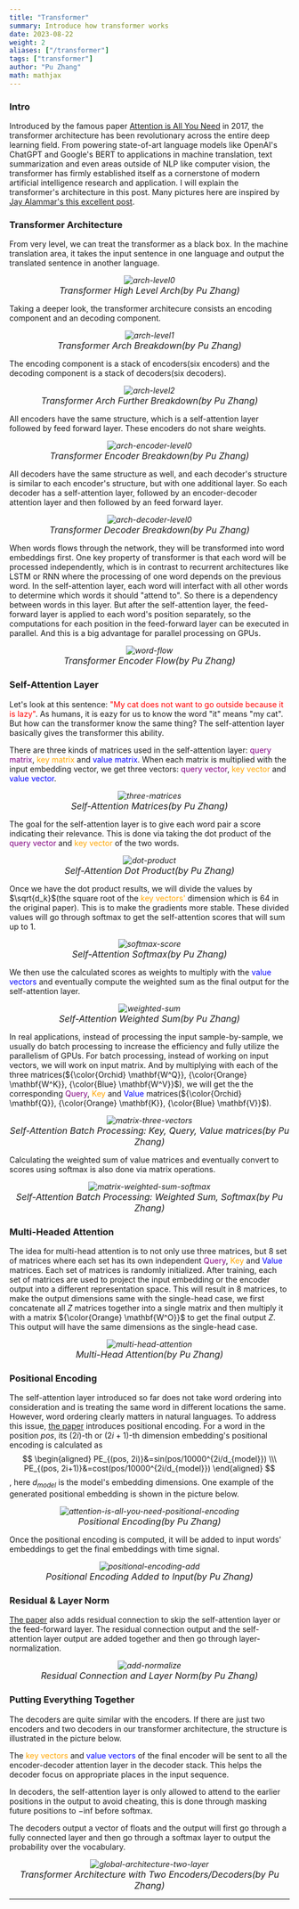 ```yaml
---
title: "Transformer"
summary: Introduce how transformer works
date: 2023-08-22
weight: 2
aliases: ["/transformer"]
tags: ["transformer"]
author: "Pu Zhang"
math: mathjax
---
```


### Intro

Introduced by the famous paper [Attention is All You Need](https://arxiv.org/abs/1706.03762) in 2017, the transformer architecture has been revolutionary across the entire deep learning field. From powering state-of-art language models like OpenAI's ChatGPT and Google's BERT to applications in machine translation, text summarization and even areas outside of NLP like computer vision, the transformer has firmly established itself as a cornerstone of modern artificial intelligence research and application. I will explain the transformer's architecture in this post. Many pictures here are inspired by [Jay Alammar's this excellent post](https://jalammar.github.io/illustrated-transformer/).

### Transformer Architecture

From very level, we can treat the transformer as a black box. In the machine translation area, it takes the input sentence in one language and output the translated sentence in another language. 
*<center>![arch-level0](images/arch-level0.png)</center>*
*<center><font size="3">Transformer High Level Arch(by Pu Zhang)</font></center>*

Taking a deeper look, the transformer architecure consists an encoding component and an decoding component. 

*<center>![arch-level1](images/arch-level1.png)</center>*
*<center><font size="3">Transformer Arch Breakdown(by Pu Zhang)</font></center>*

The encoding component is a stack of encoders(six encoders) and the decoding component is a stack of decoders(six decoders). 

*<center>![arch-level2](images/arch-level2.png)</center>*
*<center><font size="3">Transformer Arch Further Breakdown(by Pu Zhang)</font></center>*

All encoders have the same structure, which is a self-attention layer followed by feed forward layer. These encoders do not share weights.

*<center>![arch-encoder-level0](images/arch-encoder-level0.png)</center>*
*<center><font size="3">Transformer Encoder Breakdown(by Pu Zhang)</font></center>*

All decoders have the same structure as well, and each decoder's structure is similar to each encoder's structure, but with one additional layer. So each decoder has a self-attention layer, followed by an encoder-decoder attention layer and then followed by an feed forward layer.

*<center>![arch-decoder-level0](images/arch-decoder-level0.png)</center>*
*<center><font size="3">Transformer Decoder Breakdown(by Pu Zhang)</font></center>*

When words flows through the network, they will be transformed into word embeddings first. One key property of transformer is that each word will be processed independently, which is in contrast to recurrent architectures like LSTM or RNN where the processing of one word depends on the previous word. In the self-attention layer, each word will interfact with all other words to determine which words it should "attend to". So there is a dependency between words in this layer. But after the self-attention layer, the feed-forward layer is applied to each word's position separately, so the computations for each position in the feed-forward layer can be executed in parallel. And this is a big advantage for parallel processing on GPUs.

*<center>![word-flow](images/word-flow.png)</center>*
*<center><font size="3">Transformer Encoder Flow(by Pu Zhang)</font></center>*

### Self-Attention Layer

Let's look at this sentence: <span style="color: red;">"My cat does not want to go outside because it is lazy"</span>. As humans, it is eazy for us to know the word "it" means "my cat". But how can the transformer know the same thing? The self-attention layer basically gives the transformer this ability. 

There are three kinds of matrices used in the self-attention layer: <span style="color: purple;">query matrix</span>, <span style="color: orange;">key matrix</span> and <span style="color: blue;">value matrix</span>. When each matrix is multiplied with the input embedding vector, we get three vectors: <span style="color: purple;">query vector</span>, <span style="color: orange;">key vector</span> and <span style="color: blue;">value vector</span>. 

*<center>![three-matrices](images/three-matrices.png)</center>*
*<center><font size="3">Self-Attention Matrices(by Pu Zhang)</font></center>*

The goal for the self-attention layer is to give each word pair a score indicating their relevance. This is done via taking the dot product of the <span style="color: purple;">query vector</span> and <span style="color: orange;">key vector</span> of the two words.  

*<center>![dot-product](images/dot-product.png)</center>*
*<center><font size="3">Self-Attention Dot Product(by Pu Zhang)</font></center>*

Once we have the dot product results, we will divide the values by $\sqrt{d_k}$(the square root of the <span style="color: orange;">key vectors'</span> dimension which is 64 in the original paper). This is to make the gradients more stable. These divided values will go through softmax to get the self-attention scores that will sum up to 1.

*<center>![softmax-score](images/softmax-score.png)</center>*
*<center><font size="3">Self-Attention Softmax(by Pu Zhang)</font></center>*

We then use the calculated scores as weights to multiply with the <span style="color: blue;">value vectors</span> and eventually compute the weighted sum as the final output for the self-attention layer.

*<center>![weighted-sum](images/weighted-sum.png)</center>*
*<center><font size="3">Self-Attention Weighted Sum(by Pu Zhang)</font></center>*

In real applications, instead of processing the input sample-by-sample, we usually do batch processing to increase the efficiency and fully utilize the parallelism of GPUs. For batch processing, instead of working on input vectors, we will work on input matrix. And by multiplying with each of the three matrices(${\color{Orchid} \mathbf{W^Q}}, {\color{Orange} \mathbf{W^K}}, {\color{Blue} \mathbf{W^V}}$), we will get the the corresponding <span style="color: purple;">Query</span>, <span style="color: orange;">Key</span> and <span style="color: blue;">Value</span> matrices(${\color{Orchid} \mathbf{Q}}, {\color{Orange} \mathbf{K}}, {\color{Blue} \mathbf{V}}$).

*<center>![matrix-three-vectors](images/matrix-three-vectors.png)</center>*
*<center><font size="3">Self-Attention Batch Processing: Key, Query, Value matrices(by Pu Zhang)</font></center>*

Calculating the weighted sum of value matrices and eventually convert to scores using softmax is also done via matrix operations.


*<center>![matrix-weighted-sum-softmax](images/matrix-weighted-sum-softmax.png)</center>*
*<center><font size="3">Self-Attention Batch Processing: Weighted Sum, Softmax(by Pu Zhang)</font></center>*

### Multi-Headed Attention

The idea for multi-head attention is to not only use three matrices, but 8 set of matrices where each set has its own independent <span style="color: purple;">Query</span>, <span style="color: orange;">Key</span> and <span style="color: blue;">Value</span> matrices. Each set of matrices is randomly initialized. After training, each set of matrices are used to project the input embedding or the encoder output into a different representation space. This will result in 8 matrices, to make the output dimensions same with the single-head case, we first concatenate all $Z$ matrices together into a single matrix and then multiply it with a matrix ${\color{Orange} \mathbf{W^O}}$ to get the final output $Z$. This output will have the same dimensions as the single-head case.


*<center>![multi-head-attention](images/multi-head-attention.png)</center>*
*<center><font size="3">Multi-Head Attention(by Pu Zhang)</font></center>*


### Positional Encoding

The self-attention layer introduced so far does not take word ordering into consideration and is treating the same word in different locations the same. However, word ordering clearly matters in natural languages. To address this issue, [the paper](https://arxiv.org/abs/1706.03762) introduces positional encoding. For a word in the position $pos$, its $(2i)$-th or $(2i+1)$-th dimension embedding's positional encoding is calculated as 
$$
\begin{aligned}
PE_{(pos, 2i)}&=sin(pos/10000^{2i/d_{model}}) \\\
PE_{(pos, 2i+1)}&=cost(pos/10000^{2i/d_{model}})
\end{aligned}
$$, here $d_{model}$ is the model's embedding dimensions. One example of the generated positional embedding is shown in the picture below.

*<center>![attention-is-all-you-need-positional-encoding](images/attention-is-all-you-need-positional-encoding.png)</center>*
*<center><font size="3">Positional Encoding(by Pu Zhang)</font></center>*


Once the positional encoding is computed, it will be added to input words' embeddings to get the final embeddings with time signal. 

*<center>![positional-encoding-add](images/positional-encoding-add.png)</center>*
*<center><font size="3">Positional Encoding Added to Input(by Pu Zhang)</font></center>*

### Residual & Layer Norm

[The paper](https://arxiv.org/abs/1706.03762) also adds residual connection to skip the self-attention layer or the feed-forward layer. The residual connection output and the self-attention layer output are added together and then go through layer-normalization.


*<center>![add-normalize](images/add-normalize.png)</center>*
*<center><font size="3">Residual Connection and Layer Norm(by Pu Zhang)</font></center>*


### Putting Everything Together

The decoders are quite similar with the encoders. If there are just two encoders and two decoders in our transformer architecture, the structure is illustrated in the picture below. 

The <span style="color: orange;">key vectors</span> and <span style="color: blue;">value vectors</span> of the final encoder will be sent to all the encoder-decoder attention layer in the decoder stack. This helps the decoder focus on appropriate places in the input sequence.

In decoders, the self-attention layer is only allowed to attend to the earlier positions in the output to avoid cheating, this is done through masking future positions to $-\text{inf}$ before softmax.

The decoders output a vector of floats and the output will first go through a fully connected layer and then go through a softmax layer to output the probability over the vocabulary.

*<center>![global-architecture-two-layer](images/global-architecture-two-layer.png)</center>*
*<center><font size="3">Transformer Architecture with Two Encoders/Decoders(by Pu Zhang)</font></center>*



---